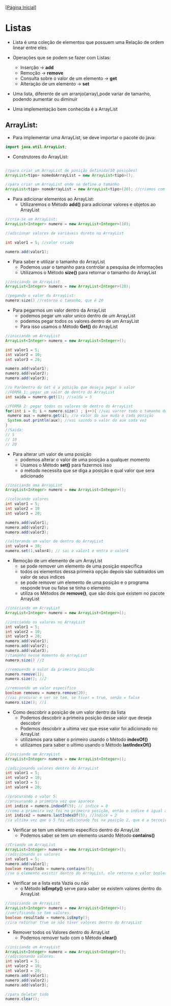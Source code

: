 [[Página Inicial](../prog_java/home.md)]

# Listas  

* Lista é uma coleção de elementos que possuem uma Relação de ordem linear entre eles.

* Operações que se podem se fazer com Listas:
    * Inserção -> **add**
    * Remoção -> **remove**
    * Consulta sobre o valor de um elemento -> **get**
    * Alteração de um elemento -> **set**

* Uma lista, diferente de um arranjo(array),pode variar de tamanho, podendo aumentar ou diminuir

* Uma implementação bem conhecida é a ArrayList 


## ArrayList:

* Para implementar uma ArrayList, se deve importar o pacote do java:

```java
import java.util.ArrayList;
```

* Construtores do ArrayList:

```java

//para criar um ArrayList de posição definida(10 posições)
ArrayList<tipo> nomedoArrayList = new ArrayList<tipo>(); 

//para criar um ArrayList onde se define o tamanho
ArrayList<tipo> nomeArrayList = new ArrayList<tipo>(20); //criamos com 20 posições

```

* Para adicionar elementos ao ArrayList:
   * Utilizaremos o Método **add()** para adicionar valores e objetos ao ArrayList

```java
//cria-se um ArrayList:
ArrayList<Integer> numero = new ArrayList<Integer>(10);

//adicionar valores de variáveis direto no ArrayList

int valor1 = 5; //valor criado

numero.add(valor1);

```

* Para saber e utilizar o tamanho do ArrayList
    * Podemos usar o tamanho para controlar a pesquisa de informações
    * Utilizamos o Método **size()** para retornar o tamanho do ArrayList

```java
//iniciando um ArrayList
ArrayList<Integer> numero = new ArrayList<Integer>(20);

//pegando o valor do ArrayList:
numero.size() //retorna o tamanho, que é 20
```

* Para pegarmos um valor dentro da ArrayList
   * podemos pegar um valor unico dentro de um ArrayList
   * podemos pegar todos os valores dentro de um ArrayList
   * Para isso usamos o Método **Get()** do ArrayList

```java
//iniciando um ArrayList
ArrayList<Integer> numero = new ArrayList<Integer>();

int valor1 = 5;
int valor2 = 10;
int valor3 = 20;

numero.add(valor1);
numero.add(valor2);
numero.add(valor3);

//o Parâmetro do Get é a posição que deseja pegar o valor
//FORMA 1: pegar um valor de dentro do ArrayList
int saida = numero.get(1); //saida = 5

//FORMA 2: pegar todos os valores de dentro do ArrayList
for(int i = 0; i < numero.size() ; i++){ //vai varrer todo o tamanho do vetor
 numero aux = numero.get(i); //o valor do aux muda a cada posição
 System.out.println(aux); //vai saindo o valor do aux cada vez
}
//Saida: 
// 5
// 10
// 20
```
* Para alterar um valor de uma posição
   * podemos alterar o valor de uma posição a qualquer momento
   * Usamos o Método **set()** para fazermos isso
   * o método necessita que se diga a posição e qual valor que sera adicionado

```java
//iniciando uma ArrayList
ArrayList<Integer> numero = new ArrayList<Integer>();

//colocando valores
int valor1 = 5;
int valor2 = 10
int valor3 = 20;

numero.add(valor1);
numero.add(valor2);
numero.add(valor3);

//alterando um valor de dentro do ArrayList
int valor4 = 30;
numero.set(1,valor4); // sai o valor1 e entra o valor4
```

* Remoção de um elemento de um ArrayList
    * se pode remover um elemento de uma posição especifica
    * todos os elementos dessa primeira opção depois são subtraidos um valor de seus indices
    * se pode remover um elemento de uma posição e o programa responde true ou false se tinha o elemento
    * utiliza os Métodos de **remove()**, que são dois que existem no pacote ArrayList

```java
//iniciando um ArrayList
ArrayList<Integer> numero = new ArrayList<Integer>();

//iniciando os valores no ArrayList
int valor1 = 5;
int valor2 = 10;
int valor3 = 20;
numero.add(valor1);
numero.add(valor2);
numero.add(valor3);
//tamanho nesse momento do ArrayList
numero.size() //3

//removendo o valor da primeira posição
numero.remove(1);
numero.size(); //2

//removendo um valor especifico
boolean removeu = numero.remove(20); 
//vai procurar e ver se tem, se tiver = true, senão = false
numero.size(); //1
```

* Como descobrir a posição de um valor dentro da lista
    * Podemos descobrir a primeira posição desse valor que deseja descobrir
    * Podemos descobrir a ultima vez que esse valor foi adicionado no ArrayList
    * utilizamos para saber o primeiro usando o Método **indexOf()**
    * utilizamos para saber o ultimo usando o Método **lastIndexOf()**

```java
//iniciando um ArrayList
ArrayList<Integer> numero = new ArrayList<Integer>();

//adicionando valores dentro do ArrayList
int valor1 = 5;
int valor2 = 10;
int valor3 = 5;
int valor4 = 20;

//procurando o valor 5:
//procurando a primeira vez que aparece
int indice = numero.indexOf(5); // indice = 0 
//como a primeira vez foi na primeira posição, então o indice é igual a Zero
int indice2 = numero.lastIndexOf(5); //indice = 2
//a ultima vez que o 5 foi adicionado foi na posição 2, que é a terceira posição
```
* Verificar se tem um elemento especifico dentro do ArrayList
   * Podemos saber se tem um elemento usando Método **contains()**

```java
//Criando um ArrayList
ArrayList<Integer> numero = new ArrayList<Integer>();
//adicionando os valores
int valor1 = 5;
numero.add(valor1);
boolean resultado = numero.contains(5);
//se o elemento existir dentro do ArrayList, ele retorna o valor boolean true
```
* Verificar se a lista esta Vazia ou não
   * o Método **isEmpty()** serve para saber se existem valores dentro do ArrayList

```java
//iniciando um ArrayList
ArrayList<Integer> numero = new ArrayList<Integer>();
//verificando se tem valores
boolean resultado = numero.isEmpty();
//ira retornar true se não tiver valores dentro do ArrayList
```
* Remover todos os Valores dentro do ArrayList
    * Podemos remover tudo com o Método **clear()**

```java
//iniciando um ArrayList
ArrayList<Integer> numero = new ArrayList<Integer>();
//adicionando valores:
int valor1 = 5;
int valor2 = 10;
int valor3 = 20;
numero.add(valor1);
numero.add(valor2);
numero.add(valor3);

//para deletar tudo
numero.clear();
```





